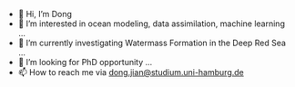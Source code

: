 - 👋 Hi, I’m Dong
- 👀 I’m interested in ocean modeling, data assimilation, machine learning ...
- 🌱 I’m currently investigating Watermass Formation in the Deep Red Sea  ...
- 💞️ I’m looking for PhD opportunity ...
- 📫 How to reach me via dong.jian@studium.uni-hamburg.de

<!---
oceanography-rookie/oceanography-rookie is a ✨ special ✨ repository because its `README.md` (this file) appears on your GitHub profile.
You can click the Preview link to take a look at your changes.
--->
